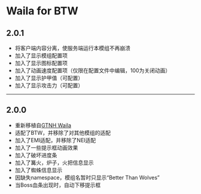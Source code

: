 # Waila for BTW

## 2.0.1
* 将客户端内容分离，使服务端运行本模组不再崩溃
* 加入了显示模组配置项
* 加入了显示图标配置项
* 加入了动画速度配置项（仅限在配置文件中编辑，100为关闭动画）
* 加入了显示护甲值（可配置）
* 加入了显示攻击力（可配置）

---

## 2.0.0
* 重新移植自[GTNH Waila](https://github.com/GTNewHorizons/waila)
* 适配了BTW，并移除了对其他模组的适配
* 加入了EMI适配，并移除了NEI适配
* 加入了一些提示框动画效果
* 加入了破坏进度条
* 加入了篝火，炉子，火把信息显示
* 加入了蜘蛛信息显示
* 因缺失namespace，模组名暂时只显示“Better Than Wolves”
* 当Boss血条出现时，自动下移提示框
